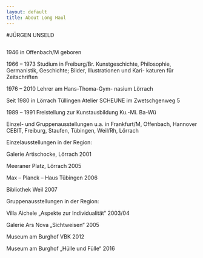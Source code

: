 ```yaml
---
layout: default
title: About Long Haul
---
```


#JÜRGEN UNSELD

<img src="{{ '/assets/img/juergen.jpg' | prepend: site.baseurl }}" alt=""> 

1946 in Offenbach/M geboren

1966 – 1973 Studium in Freiburg/Br.
Kunstgeschichte, Philosophie, Germanistik,
Geschichte; Bilder, Illustrationen und Kari-
katuren für Zeitschriften

1976 – 2010 Lehrer am Hans-Thoma-Gym-
nasium Lörrach

Seit 1980 in Lörrach Tüllingen
Atelier SCHEUNE im Zwetschgenweg 5

1989 – 1991 Freistellung zur Kunstausbildung
Ku.-Mi. Ba-Wü

Einzel- und Gruppenausstellungen u.a. in Frankfurt/M, Offenbach, Hannover CEBIT, Freiburg, Staufen, Tübingen, Weil/Rh, Lörrach

Einzelausstellungen in der Region:

Galerie Artischocke, Lörrach 2001

Meeraner Platz, Lörrach 2005

Max – Planck – Haus   Tübingen 2006

Bibliothek Weil 2007

Gruppenausstellungen in der Region:

Villa Aichele „Aspekte zur Individualität“ 2003/04

Galerie Ars Nova „Sichtweisen“ 2005

Museum am Burghof VBK 2012

Museum am Burghof „Hülle und Fülle“ 2016
